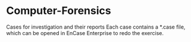# Computer-Forensics
Cases for investigation and their reports
Each case contains a *.case file, which can be opened in EnCase Enterprise to redo the exercise.
